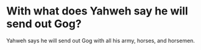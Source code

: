# With what does Yahweh say he will send out Gog?

Yahweh says he will send out Gog with all his army, horses, and horsemen.
